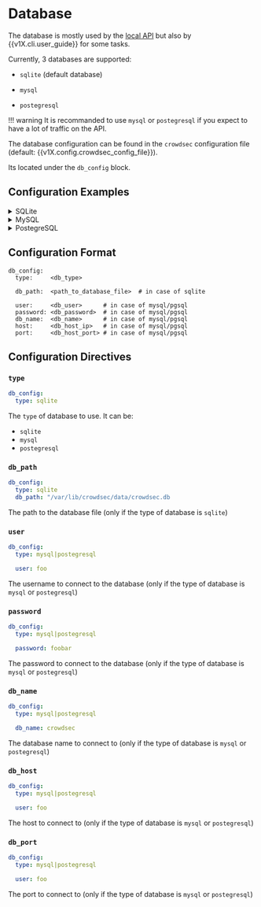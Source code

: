 <!-- TBD: Decrire la partie du config.yaml qui indique ou LAPI ecrit
 - parler du schema de donnees?
  -->
# Database

The database is mostly used by the [local API]({{v1X.lapi.htmlname}}) but also by {{v1X.cli.user_guide}} for some tasks.

Currently, 3 databases are supported:

-  `sqlite` (default database)

-  `mysql`

-  `postegresql`


!!! warning
    It is recommanded to use `mysql` or `postegresql` if you expect to have a lot of traffic on the API.


The database configuration can be found in the `crowdsec` configuration file (default: {{v1X.config.crowdsec_config_file}}).

Its located under the `db_config` block.

## Configuration Examples

<details>
  <summary>SQLite</summary>

```yaml
db_config:
  type: sqlite
  db_path: /var/lib/crowdsec/data/crowdsec.db
```
</details>
<details>
<summary>MySQL</summary>

```yaml
db_config:
  type: mysql
  user: crowdsec
  password: crowdsecpassword
  db_name: crowdsec
  host: "127.0.0.1"
  port: 3306
```
</details>
<details>
<summary>PostegreSQL</summary>

```yaml
db_config:
  type: postegresql
  user: crowdsec
  password: crowdsecpassword
  db_name: crowdsec
  host: "127.0.0.1"
  port: 3306
```

</details>

## Configuration Format


```
db_config:
  type:     <db_type>
  
  db_path:  <path_to_database_file>  # in case of sqlite
  
  user:     <db_user>      # in case of mysql/pgsql
  password: <db_password>  # in case of mysql/pgsql
  db_name:  <db_name>      # in case of mysql/pgsql
  host:     <db_host_ip>   # in case of mysql/pgsql
  port:     <db_host_port> # in case of mysql/pgsql
```



## Configuration Directives

### `type`

```yaml
db_config:
  type: sqlite
```

The `type` of database to use. It can be:

- `sqlite`
- `mysql`
- `postegresql`

### `db_path`

```yaml
db_config:
  type: sqlite
  db_path: "/var/lib/crowdsec/data/crowdsec.db
```

The path to the database file (only if the type of database is `sqlite`)

### `user`

```yaml
db_config:
  type: mysql|postegresql

  user: foo
```
The username to connect to the database (only if the type of database is `mysql` or `postegresql`)

### `password`

```yaml
db_config:
  type: mysql|postegresql

  password: foobar
```
The password to connect to the database (only if the type of database is `mysql` or `postegresql`)

### `db_name`

```yaml
db_config:
  type: mysql|postegresql

  db_name: crowdsec
```
The database name to connect to (only if the type of database is `mysql` or `postegresql`)

### `db_host`

```yaml
db_config:
  type: mysql|postegresql

  user: foo
```
The host to connect to (only if the type of database is `mysql` or `postegresql`)

### `db_port`

```yaml
db_config:
  type: mysql|postegresql

  user: foo
```
The port to connect to (only if the type of database is `mysql` or `postegresql`)

